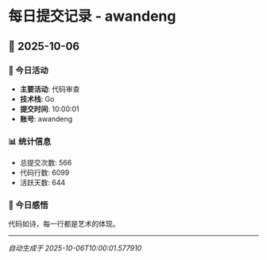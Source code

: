 # 每日提交记录 - awandeng

## 📅 2025-10-06

### 🎯 今日活动
- **主要活动**: 代码审查
- **技术栈**: Go
- **提交时间**: 10:00:01
- **账号**: awandeng

### 📊 统计信息
- 总提交次数: 566
- 代码行数: 6099
- 活跃天数: 644

### 💭 今日感悟
代码如诗，每一行都是艺术的体现。

---
*自动生成于 2025-10-06T10:00:01.577910*

